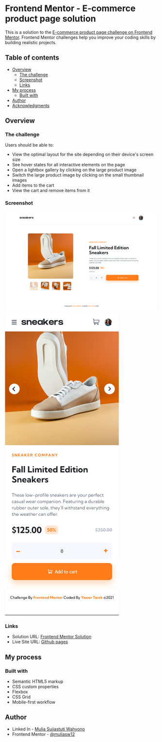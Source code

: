 # Frontend Mentor - E-commerce product page solution

This is a solution to the [E-commerce product page challenge on Frontend Mentor](https://www.frontendmentor.io/challenges/ecommerce-product-page-UPsZ9MJp6). Frontend Mentor challenges help you improve your coding skills by building realistic projects.

## Table of contents

- [Overview](#overview)
  - [The challenge](#the-challenge)
  - [Screenshot](#screenshot)
  - [Links](#links)
- [My process](#my-process)
  - [Built with](#built-with)
- [Author](#author)
- [Acknowledgments](#acknowledgments)

## Overview

### The challenge

Users should be able to:

- View the optimal layout for the site depending on their device's screen size
- See hover states for all interactive elements on the page
- Open a lightbox gallery by clicking on the large product image
- Switch the large product image by clicking on the small thumbnail images
- Add items to the cart
- View the cart and remove items from it

### Screenshot

![](./screenshot-desktop.png)
![](./screenshot-mobile.png)
### Links

- Solution URL: [Frontend Mentor Solution](https://responsive-ecommerce-product-page.vercel.app/)
- Live Site URL: [Github pages](https://github.com/muliasw12/Responsive-ecommerce-product-page)

## My process

### Built with

- Semantic HTML5 markup
- CSS custom properties
- Flexbox
- CSS Grid
- Mobile-first workflow
## Author

- Linked In - [Mulia Sujiastuti Wahyono](https://www.linkedin.com/in/mulia-sujiastuti/)
- Frontend Mentor - [@muliasw12](https://www.frontendmentor.io/profile/muliasw12)
